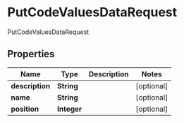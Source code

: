 

# PutCodeValuesDataRequest

PutCodeValuesDataRequest

## Properties

| Name | Type | Description | Notes |
|------------ | ------------- | ------------- | -------------|
|**description** | **String** |  |  [optional] |
|**name** | **String** |  |  [optional] |
|**position** | **Integer** |  |  [optional] |



